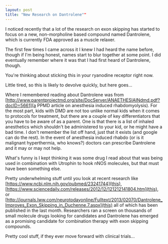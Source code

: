 ```yaml
---
layout: post
title: "New Research on Dantrolene""
---
```


I noticed recently that a lot of the research on exon skipping has started to focus on a new, non-morpholine based compound named Dantrolene, which is currently FDA approved as a muscle relaxer.

The first few times I came across it I knew I had heard the name before, though if I'm being honest, names start to blur together at some point. I did eventually remember where it was that I had first heard of Dantrolene, though.

You're thinking about sticking this in your ryanodine receptor right now.

Little tired, so this is likely to devolve quickly, but here goes...

Where I remembered reading about Dantrolene was from  [http://www.parentprojectmd.org/site/DocServer/ANAETHESIAINdmd.pdf?docID=5661](a PPMD article on anesthesia induced rhabdomyolysis). For the most part, kids with DMD are not too unlike normal kids when it comes to protocols for treatment, but there are a couple of key differentiators that you have to be aware of as a parent. One is that there is a list of inhaled anesthetics which shouldn't be administered to your kid, or he might have a bad time. I don't remember the list off hand, just that it exists (and google can do the rest). In the event of anesthesia induced rhabdo (or is it malignant hyperthermia, who knows?) doctors can prescribe Dantrolene and it may or may not help.

What's funny is I kept thinking it was some drug I read about that was being used in combination with Utrophin to hook nNOS molecules, but that must have been something else.

Pretty underwhelming stuff until you look at recent research like [https://www.ncbi.nlm.nih.gov/pubmed/23241744](this), [https://www.sciencedaily.com/releases/2012/12/121212141804.htm](this), or [http://journals.lww.com/neurotodayonline/Fulltext/2013/02070/Dantrolene_Improves_Exon_Skipping_in_Duchenne.7.aspx](this) all of which has been published in the last month. Researchers ran a screen on thousands of small molecule drugs looking for candidates and Dantrolene has emerged as a promising candidate for combination therapy with exon skipping compounds.

Pretty cool stuff, if they ever move forward with clinical trials...

